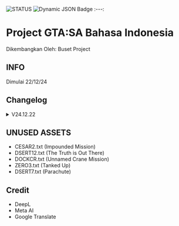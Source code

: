 ![STATUS](https://img.shields.io/badge/dynamic/json?url=https%3A%2F%2Fraw.githubusercontent.com%2Frwt-dev%2Fprogress%2Frefs%2Fheads%2Fmain%2Ftrack.json&query=%24.TL.status&style=plastic&label=STATUS&labelColor=grey&color=orange) ![Dynamic JSON Badge](https://img.shields.io/badge/dynamic/json?url=https%3A%2F%2Fraw.githubusercontent.com%2Frwt-dev%2Fprogress%2Frefs%2Fheads%2Fmain%2Ftrack.json&query=%24.TL.start&style=plastic&logo=status&label=DIMULAI&labelColor=grey&color=blue)
:---:

# Project GTA:SA Bahasa Indonesia
Dikembangkan Oleh: Buset Project

## INFO
Dimulai 22/12/24


## Changelog
<details>
<summary>V24.12.22</summary>

  - RAW Upload
</details>

## UNUSED ASSETS
- CESAR2.txt (Impounded Mission)
- DSERT12.txt (The Truth is Out There)
- DOCKCR.txt (Unnamed Crane Mission)
- ZERO3.txt (Tanked Up)
- DSERT7.txt (Parachute)

## Credit
- DeepL
- Meta AI
- Google Translate
